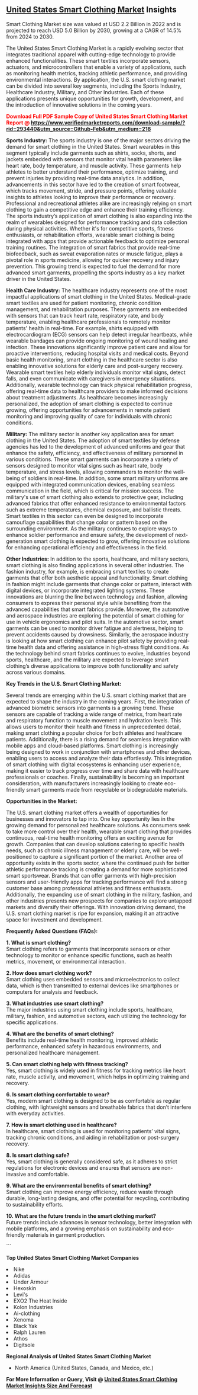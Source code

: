 <h2><a href="https://www.verifiedmarketreports.com/download-sample/?rid=293440&amp;utm_source=Github-Feb&amp;utm_medium=218" target="_blank">United States Smart Clothing Market</a> Insights</h2><p>Smart Clothing Market size was valued at USD 2.2 Billion in 2022 and is projected to reach USD 5.0 Billion by 2030, growing at a CAGR of 14.5% from 2024 to 2030.</p><p> <p>The United States Smart Clothing Market is a rapidly evolving sector that integrates traditional apparel with cutting-edge technology to provide enhanced functionalities. These smart textiles incorporate sensors, actuators, and microcontrollers that enable a variety of applications, such as monitoring health metrics, tracking athletic performance, and providing environmental interactions. By application, the U.S. smart clothing market can be divided into several key segments, including the Sports Industry, Healthcare Industry, Military, and Other Industries. Each of these applications presents unique opportunities for growth, development, and the introduction of innovative solutions in the coming years. <b><p><span class=""><span style="color: #ff0000;"><strong>Download Full PDF Sample Copy of United States Smart Clothing Market Report</strong> @ </span><a href="https://www.verifiedmarketreports.com/download-sample/?rid=293440&amp;utm_source=Github-Feb&amp;utm_medium=218" target="_blank">https://www.verifiedmarketreports.com/download-sample/?rid=293440&amp;utm_source=Github-Feb&amp;utm_medium=218</a></span></p></b></p> <p><b>Sports Industry:</b> The sports industry is one of the major sectors driving the demand for smart clothing in the United States. Smart wearables in this segment typically include garments such as shirts, socks, shorts, and jackets embedded with sensors that monitor vital health parameters like heart rate, body temperature, and muscle activity. These garments help athletes to better understand their performance, optimize training, and prevent injuries by providing real-time data analytics. In addition, advancements in this sector have led to the creation of smart footwear, which tracks movement, stride, and pressure points, offering valuable insights to athletes looking to improve their performance or recovery. Professional and recreational athletes alike are increasingly relying on smart clothing to gain a competitive edge and enhance their training efficiency. The sports industry’s application of smart clothing is also expanding into the realm of wearables designed for performance tracking and data collection during physical activities. Whether it's for competitive sports, fitness enthusiasts, or rehabilitation efforts, wearable smart clothing is being integrated with apps that provide actionable feedback to optimize personal training routines. The integration of smart fabrics that provide real-time biofeedback, such as sweat evaporation rates or muscle fatigue, plays a pivotal role in sports medicine, allowing for quicker recovery and injury prevention. This growing trend is expected to fuel the demand for more advanced smart garments, propelling the sports industry as a key market driver in the United States. </p> <p><b>Health Care Industry:</b> The healthcare industry represents one of the most impactful applications of smart clothing in the United States. Medical-grade smart textiles are used for patient monitoring, chronic condition management, and rehabilitation purposes. These garments are embedded with sensors that can track heart rate, respiratory rate, and body temperature, enabling healthcare professionals to remotely monitor patients' health in real-time. For example, shirts equipped with electrocardiogram (ECG) sensors can help detect irregular heartbeats, while wearable bandages can provide ongoing monitoring of wound healing and infection. These innovations significantly improve patient care and allow for proactive interventions, reducing hospital visits and medical costs. Beyond basic health monitoring, smart clothing in the healthcare sector is also enabling innovative solutions for elderly care and post-surgery recovery. Wearable smart textiles help elderly individuals monitor vital signs, detect falls, and even communicate with caregivers in emergency situations. Additionally, wearable technology can track physical rehabilitation progress, offering real-time data to healthcare providers to make informed decisions about treatment adjustments. As healthcare becomes increasingly personalized, the adoption of smart clothing is expected to continue growing, offering opportunities for advancements in remote patient monitoring and improving quality of care for individuals with chronic conditions. </p> <p><b>Military:</b> The military sector is another key application area for smart clothing in the United States. The adoption of smart textiles by defense agencies has led to the development of advanced uniforms and gear that enhance the safety, efficiency, and effectiveness of military personnel in various conditions. These smart garments can incorporate a variety of sensors designed to monitor vital signs such as heart rate, body temperature, and stress levels, allowing commanders to monitor the well-being of soldiers in real-time. In addition, some smart military uniforms are equipped with integrated communication devices, enabling seamless communication in the field, which is critical for mission success. The military's use of smart clothing also extends to protective gear, including advanced fabrics that offer enhanced resistance to environmental factors such as extreme temperatures, chemical exposure, and ballistic threats. Smart textiles in this sector can even be designed to incorporate camouflage capabilities that change color or pattern based on the surrounding environment. As the military continues to explore ways to enhance soldier performance and ensure safety, the development of next-generation smart clothing is expected to grow, offering innovative solutions for enhancing operational efficiency and effectiveness in the field. </p> <p><b>Other Industries:</b> In addition to the sports, healthcare, and military sectors, smart clothing is also finding applications in several other industries. The fashion industry, for example, is embracing smart textiles to create garments that offer both aesthetic appeal and functionality. Smart clothing in fashion might include garments that change color or pattern, interact with digital devices, or incorporate integrated lighting systems. These innovations are blurring the line between technology and fashion, allowing consumers to express their personal style while benefiting from the advanced capabilities that smart fabrics provide. Moreover, the automotive and aerospace industries are exploring the potential of smart clothing for use in vehicle ergonomics and pilot suits. In the automotive sector, smart garments can be used to monitor driver fatigue and alertness, helping to prevent accidents caused by drowsiness. Similarly, the aerospace industry is looking at how smart clothing can enhance pilot safety by providing real-time health data and offering assistance in high-stress flight conditions. As the technology behind smart fabrics continues to evolve, industries beyond sports, healthcare, and the military are expected to leverage smart clothing’s diverse applications to improve both functionality and safety across various domains. </p> <p><b>Key Trends in the U.S. Smart Clothing Market:</b></p> <p>Several trends are emerging within the U.S. smart clothing market that are expected to shape the industry in the coming years. First, the integration of advanced biometric sensors into garments is a growing trend. These sensors are capable of tracking a wide range of metrics, from heart rate and respiratory function to muscle movement and hydration levels. This allows users to monitor their health and fitness in unprecedented detail, making smart clothing a popular choice for both athletes and healthcare patients. Additionally, there is a rising demand for seamless integration with mobile apps and cloud-based platforms. Smart clothing is increasingly being designed to work in conjunction with smartphones and other devices, enabling users to access and analyze their data effortlessly. This integration of smart clothing with digital ecosystems is enhancing user experience, making it easier to track progress over time and share data with healthcare professionals or coaches. Finally, sustainability is becoming an important consideration, with manufacturers increasingly looking to create eco-friendly smart garments made from recyclable or biodegradable materials. </p> <p><b>Opportunities in the Market:</b></p> <p>The U.S. smart clothing market offers a wealth of opportunities for businesses and innovators to tap into. One key opportunity lies in the growing demand for personalized healthcare solutions. As consumers seek to take more control over their health, wearable smart clothing that provides continuous, real-time health monitoring offers an exciting avenue for growth. Companies that can develop solutions catering to specific health needs, such as chronic illness management or elderly care, will be well-positioned to capture a significant portion of the market. Another area of opportunity exists in the sports sector, where the continued push for better athletic performance tracking is creating a demand for more sophisticated smart sportswear. Brands that can offer garments with high-precision sensors and user-friendly apps for tracking performance will find a strong customer base among professional athletes and fitness enthusiasts. Additionally, the expanding use of smart clothing in the military, fashion, and other industries presents new prospects for companies to explore untapped markets and diversify their offerings. With innovation driving demand, the U.S. smart clothing market is ripe for expansion, making it an attractive space for investment and development. </p> <p><b>Frequently Asked Questions (FAQs):</b></p> <p><b>1. What is smart clothing?</b> <br> Smart clothing refers to garments that incorporate sensors or other technology to monitor or enhance specific functions, such as health metrics, movement, or environmental interaction.</p> <p><b>2. How does smart clothing work?</b> <br> Smart clothing uses embedded sensors and microelectronics to collect data, which is then transmitted to external devices like smartphones or computers for analysis and feedback.</p> <p><b>3. What industries use smart clothing?</b> <br> The major industries using smart clothing include sports, healthcare, military, fashion, and automotive sectors, each utilizing the technology for specific applications.</p> <p><b>4. What are the benefits of smart clothing?</b> <br> Benefits include real-time health monitoring, improved athletic performance, enhanced safety in hazardous environments, and personalized healthcare management.</p> <p><b>5. Can smart clothing help with fitness tracking?</b> <br> Yes, smart clothing is widely used in fitness for tracking metrics like heart rate, muscle activity, and movement, which helps in optimizing training and recovery.</p> <p><b>6. Is smart clothing comfortable to wear?</b> <br> Yes, modern smart clothing is designed to be as comfortable as regular clothing, with lightweight sensors and breathable fabrics that don’t interfere with everyday activities.</p> <p><b>7. How is smart clothing used in healthcare?</b> <br> In healthcare, smart clothing is used for monitoring patients’ vital signs, tracking chronic conditions, and aiding in rehabilitation or post-surgery recovery.</p> <p><b>8. Is smart clothing safe?</b> <br> Yes, smart clothing is generally considered safe, as it adheres to strict regulations for electronic devices and ensures that sensors are non-invasive and comfortable.</p> <p><b>9. What are the environmental benefits of smart clothing?</b> <br> Smart clothing can improve energy efficiency, reduce waste through durable, long-lasting designs, and offer potential for recycling, contributing to sustainability efforts.</p> <p><b>10. What are the future trends in the smart clothing market?</b> <br> Future trends include advances in sensor technology, better integration with mobile platforms, and a growing emphasis on sustainability and eco-friendly materials in garment production.</p> ```</p><p><strong>Top United States Smart Clothing Market Companies</strong></p><div data-test-id=""><p><li>Nike</li><li> Adidas</li><li> Under Armour</li><li> Hexoskin</li><li> Levi's</li><li> EXO2 The Heat Inside</li><li> Kolon Industries</li><li> Ai-clothing</li><li> Xenoma</li><li> Black Yak</li><li> Ralph Lauren</li><li> Athos</li><li> Digitsole</li></p><div><strong>Regional Analysis of&nbsp;United States Smart Clothing Market</strong></div><ul><li dir="ltr"><p dir="ltr">North America&nbsp;(United States, Canada, and Mexico, etc.)</p></li></ul><p><strong>For More Information or Query, Visit @&nbsp;</strong><strong><a href="https://www.verifiedmarketreports.com/product/smart-clothing-market/?utm_source=Github-Feb&amp;utm_medium=218" target="_blank">United States Smart Clothing Market Insights Size And Forecast</a></strong></p></div>
